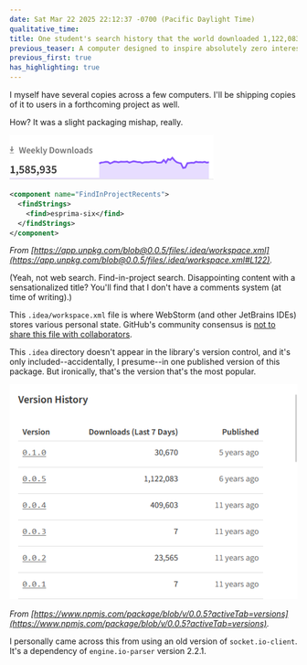 ```yaml
---
date: Sat Mar 22 2025 22:12:37 -0700 (Pacific Daylight Time)
qualitative_time: 
title: One student's search history that the world downloaded 1,122,083 times last week
previous_teaser: A computer designed to inspire absolutely zero interest in computers
previous_first: true
has_highlighting: true
---
```

I myself have several copies across a few computers.
I'll be shipping copies of it to users in a forthcoming project as well.

How? It was a slight packaging mishap, really.

![](/assets/2025/blob-workspace-npm-downloads.png)

```xml
<component name="FindInProjectRecents">
  <findStrings>
    <find>esprima-six</find>
  </findStrings>
</component>
```

_From [https://app.unpkg.com/blob@0.0.5/files/.idea/workspace.xml](https://app.unpkg.com/blob@0.0.5/files/.idea/workspace.xml#L122)._

(Yeah, not web search.
Find-in-project search.
Disappointing content with a sensationalized title?
You'll find that I don't have a comments system (at time of writing).)

This `.idea/workspace.xml` file is where WebStorm (and other JetBrains IDEs) stores various personal state.
GitHub's community consensus is [not to share this file with collaborators](https://github.com/github/gitignore/blob/86d1826a9f3daf4744e7229a26187f81c081744c/Global/JetBrains.gitignore#L5).

This `.idea` directory doesn't appear in the library's version control, and it's only included--accidentally, I presume--in one published version of this package. 
But ironically, that's the version that's the most popular.

![](/assets/2025/blob-workspace-npm-versions.png)

_From [https://www.npmjs.com/package/blob/v/0.0.5?activeTab=versions](https://www.npmjs.com/package/blob/v/0.0.5?activeTab=versions)._

I personally came across this from using an old version of `socket.io-client`.
It's a dependency of `engine.io-parser` version 2.2.1.
